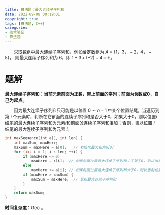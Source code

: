```yaml
---
title: 算法题：最大连续子序列和
date: 2022-09-08 00:19:01
copyright: true
tags: [算法题, C++]
categories:
- 技术笔记
- 算法题
---
```



&emsp;&emsp;求取数组中最大连续子序列和，例如给定数组为 $A=\{1， 3， -2， 4， -5\}$， 则最大连续子序列和为 6，即 $1+3+(-2)+ 4 = 6$。

<!--more-->

# 题解

**最大连续子序列和：当前元素前面为正数，带上前面的序列；前面为负数或0，自己为起点。**

&emsp;&emsp;因为最大连续子序列和只可能是以位置 $0 \sim n-1$ 中某个位置结尾。当遍历到第 $i$ 个元素时，判断在它前面的连续子序列和是否大于0，如果大于0，则以位置$i$结尾的最大连续子序列和为元素$i$和前面的连续子序列和相加；否则，则以位置 $i$ 结尾的最大连续子序列和为元素 $i$。

```C++
int maxSequence(int a[], int len) {
    int maxSum, maxHere;
    maxSum = maxHere = a[0];   // 初始化最大和为a[0]
    for (int i = 1; i < len; ++i) {
        if (maxHere <= 0)
            maxHere = a[i];  // 如果前面位置最大连续子序列和小于等于0，则以当前位置i结尾的最大连续子序列和为a[i]
        else
            maxHere += a[i]; // 如果前面位置最大连续子序列和大于0，则以当前位置i结尾的最大连续子序列和为它们两者之和
        if (maxHere > maxSum) {
            maxSum = maxHere;  // 更新最大连续子序列和
        }
    }
    return maxSum;
}
```

**时间复杂度**：$O(n)$ 。

<br/><br/><br/><br/>